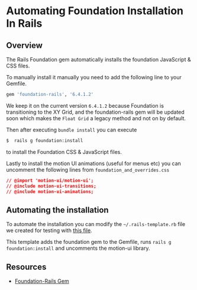 # Automating Foundation Installation In Rails

## Overview

The Rails Foundation gem automatically installs the foundation JavaScript & CSS files.  

To manually install it manually you need to add the following line to your Gemfile.

```ruby
gem 'foundation-rails', '6.4.1.2'
```

We keep it on the current version `6.4.1.2` because Foundation is transitioning to the XY Grid, and the foundation-rails gem will be updated soon which makes the `Float Grid` a legacy method and not on by default.

Then after executing `bundle install` you can execute

```bash
$  rails g foundation:install
```

to install the Foundation CSS & JavaScript files.  

Lastly to install the motion UI animations (useful for menus etc) you can uncomment the following lines from `foundation_and_overrides.css`

```CSS
// @import 'motion-ui/motion-ui';
// @include motion-ui-transitions;
// @include motion-ui-animations;
```

## Automating the installation

To automate the installation you can modify the `~/.rails-template.rb` file we created for testing with [this file](/reference/.rails-template.rb).

This template adds the foundation gem to the Gemfile, runs `rails g foundation:install` and uncomments the motion-ui library.  

## Resources
- [Foundation-Rails Gem](https://github.com/zurb/foundation-rails)
